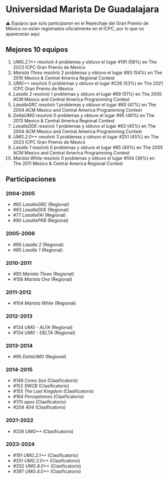 # Universidad Marista De Guadalajara

:warning: Equipos que solo participaron en el Repechaje del Gran Premio de México no están registrados oficialmente en el ICPC, por lo que no aparecerán aquí.

## Mejores 10 equipos

1. _UMG.2.1++_ resolvió 4 problemas y obtuvo el lugar #191 (58%) en The 2023 ICPC Gran Premio de Mexico
1. _Marista Three_ resolvió 2 problemas y obtuvo el lugar #93 (54%) en The 2010 Mexico & Central America Regional Contest
1. _UMG++_ resolvió 0 problemas y obtuvo el lugar #226 (53%) en The 2021 ICPC Gran Premio de Mexico
1. _Lasalle 2_ resolvió 1 problemas y obtuvo el lugar #69 (51%) en The 2005 ACM Mexico and Central America Programming Contest
1. _LasalleGRC_ resolvió 1 problemas y obtuvo el lugar #60 (47%) en The 2004 ACM Mexico and Central America Programming Contest
1. _DeltaUMG_ resolvió 0 problemas y obtuvo el lugar #95 (46%) en The 2013 Mexico & Central America Regional Contest
1. _LasalleDDE_ resolvió 1 problemas y obtuvo el lugar #63 (45%) en The 2004 ACM Mexico and Central America Programming Contest
1. _UMG.2.0++_ resolvió 3 problemas y obtuvo el lugar #251 (45%) en The 2023 ICPC Gran Premio de Mexico
1. _Lasalle 1_ resolvió 0 problemas y obtuvo el lugar #85 (40%) en The 2005 ACM Mexico and Central America Programming Contest
1. _Marista White_ resolvió 0 problemas y obtuvo el lugar #104 (36%) en The 2011 Mexico & Central America Regional Contest

## Participaciones

### 2004-2005

- #60 _LasalleGRC_ (Regional)
- #63 _LasalleDDE_ (Regional)
- #77 _LasalleFAI_ (Regional)
- #90 _LasallePKB_ (Regional)

### 2005-2006

- #69 _Lasalle 2_ (Regional)
- #85 _Lasalle 1_ (Regional)

### 2010-2011

- #93 _Marista Three_ (Regional)
- #156 _Marista One_ (Regional)

### 2011-2012

- #104 _Marista White_ (Regional)

### 2012-2013

- #134 _UMG - ALFA_ (Regional)
- #134 _UMG - DELTA_ (Regional)

### 2013-2014

- #95 _DeltaUMG_ (Regional)

### 2014-2015

- #149 _Como Sea_ (Clasificatorio)
- #152 _SWCB_ (Clasificatorio)
- #155 _The Last Kingdom_ (Clasificatorio)
- #164 _Perceptrones_ (Clasificatorio)
- #170 _apes_ (Clasificatorio)
- #204 _404_ (Clasificatorio)

### 2021-2022

- #226 _UMG++_ (Clasificatorio)

### 2023-2024

- #191 _UMG.2.1++_ (Clasificatorio)
- #251 _UMG.2.0++_ (Clasificatorio)
- #332 _UMG.8.0++_ (Clasificatorio)
- #397 _UMG.4.0++_ (Clasificatorio)



